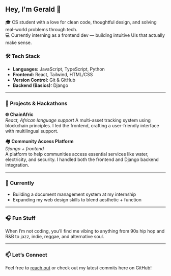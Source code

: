   ## Hey, I'm Gerald 👋

🎓 CS student with a love for clean code, thoughtful design, and solving real-world problems through tech.  
💻 Currently interning as a frontend dev — building intuitive UIs that actually make sense.

### 🛠 Tech Stack
- **Languages:** JavaScript, TypeScript, Python
- **Frontend:** React, Tailwind, HTML/CSS
- **Version Control:** Git & GitHub
- **Backend (Basics):** Django

---

### 🚀 Projects & Hackathons

**🌐 ChainAfric**  
*React, African language support*
A multi-asset tracking system using blockchain principles. I led the frontend, crafting a user-friendly interface with multilingual support.

**🏘️ Community Access Platform**  
*Django + frontend*  
A platform to help communities access essential services like water, electricity, and security. I handled both the frontend and Django backend integration.

---

### 🔭 Currently
- Building a document management system at my internship
- Expanding my web design skills to blend aesthetic + function

---

### 🎧 Fun Stuff
When I’m not coding, you’ll find me vibing to anything from 90s hip hop and R&B to jazz, indie, reggae, and alternative soul.

---

### 📫 Let’s Connect
Feel free to [reach out](muterugerald@email.com) or check out my latest commits here on GitHub!

